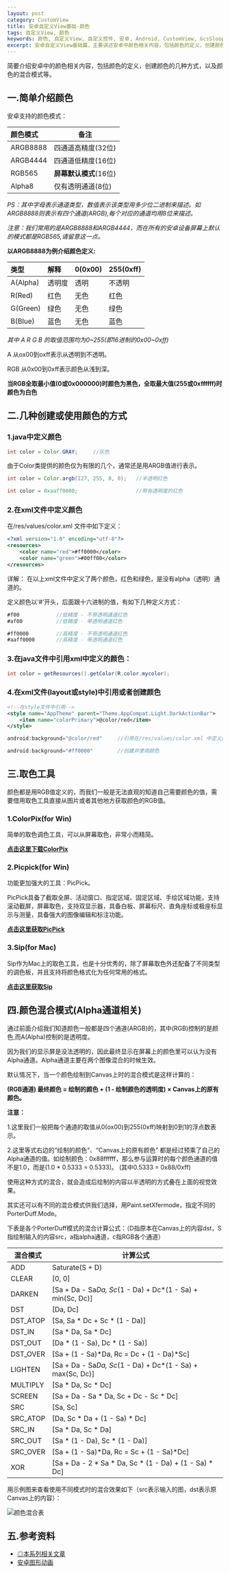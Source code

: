 ```yaml
---
layout: post
category: CustomView
title: 安卓自定义View基础-颜色
tags: 自定义View, 颜色
keywords: 颜色, 自定义View, 自定义控件, 安卓, Android, CustomView, GcsSloop
excerpt: 安卓自定义View基础篇，主要讲述安卓中颜色相关内容，包括颜色的定义，创建颜色的方式，以及颜色的混合模式等。
---
```


简要介绍安卓中的颜色相关内容，包括颜色的定义，创建颜色的几种方式，以及颜色的混合模式等。

## 一.简单介绍颜色

安卓支持的颜色模式：

| 颜色模式     | 备注              |
| :------- | --------------- |
| ARGB8888 | 四通道高精度(32位)     |
| ARGB4444 | 四通道低精度(16位)     |
| RGB565   | **屏幕默认模式**(16位) |
| Alpha8   | 仅有透明通道(8位)      |

*PS：其中字母表示通道类型，数值表示该类型用多少位二进制来描述。如ARGB8888则表示有四个通道(ARGB),每个对应的通道均用8位来描述。*

*注意：我们常用的是ARGB8888和ARGB4444，而在所有的安卓设备屏幕上默认的模式都是RGB565,请留意这一点。*

**以ARGB8888为例介绍颜色定义:**

| 类型       | 解释   | 0(0x00) | 255(0xff) |
| :------- | :--- | :------ | :-------- |
| A(Alpha) | 透明度  | 透明      | 不透明       |
| R(Red)   | 红色   | 无色      | 红色        |
| G(Green) | 绿色   | 无色      | 绿色        |
| B(Blue)  | 蓝色   | 无色      | 蓝色        |

*其中 A R G B 的取值范围均为0~255(即16进制的0x00~0xff)*

A 从ox00到oxff表示从透明到不透明。

RGB 从0x00到0xff表示颜色从浅到深。

**当RGB全取最小值(0或0x000000)时颜色为黑色，全取最大值(255或0xffffff)时颜色为白色**

## 二.几种创建或使用颜色的方式

### 1.java中定义颜色

``` java
int color = Color.GRAY;     //灰色
```

  由于Color类提供的颜色仅为有限的几个，通常还是用ARGB值进行表示。

``` java
int color = Color.argb(127, 255, 0, 0);   //半透明红色

int color = 0xaaff0000;                   //带有透明度的红色
```

### 2.在xml文件中定义颜色

在/res/values/color.xml 文件中如下定义：

``` xml
<?xml version="1.0" encoding="utf-8"?>
<resources>
    <color name="red">#ff0000</color>
    <color name="green">#00ff00</color>
</resources>
```

详解： 在以上xml文件中定义了两个颜色，红色和绿色，是没有alpha（透明）通道的。

定义颜色以‘#’开头，后面跟十六进制的值，有如下几种定义方式：

``` java
#f00            //低精度 - 不带透明通道红色
#af00           //低精度 - 带透明通道红色

#ff0000         //高精度 - 不带透明通道红色
#aaff0000       //高精度 - 带透明通道红色
```

### 3.在java文件中引用xml中定义的颜色：

``` java
int color = getResources().getColor(R.color.mycolor);
```

### 4.在xml文件(layout或style)中引用或者创建颜色

``` xml
<!--在style文件中引用-->
<style name="AppTheme" parent="Theme.AppCompat.Light.DarkActionBar">
    <item name="colorPrimary">@color/red</item>
</style>
```

``` java
android:background="@color/red"     //引用在/res/values/color.xml 中定义的颜色

android:background="#ff0000"        //创建并使用颜色
```

## 三.取色工具

颜色都是用RGB值定义的，而我们一般是无法直观的知道自己需要颜色的值，需要借用取色工具直接从图片或者其他地方获取颜色的RGB值。

### 1.ColorPix(for Win)

简单的取色调色工具，可以从屏幕取色，非常小而精简。

**[点击这里下载ColorPix](http://www.colorschemer.com/ColorPix.exe)**

### 2.Picpick(for Win)

功能更加强大的工具：PicPick。

PicPick具备了截取全屏、活动窗口、指定区域、固定区域、手绘区域功能，支持滚动截屏，屏幕取色，支持双显示器，具备白板、屏幕标尺、直角座标或极座标显示与测量，具备强大的图像编辑和标注功能。

**[点击这里获取PicPick](http://ngwin.com/picpick)**

### 3.Sip(for Mac)

Sip作为Mac上的取色工具，也是十分优秀的，除了屏幕取色外还配备了不同类型的调色板，并且支持将颜色格式化为任何常用的格式。

**[点击这里获取Sip](https://itunes.apple.com/us/app/sip/id507257563?mt=12)**


## 四.颜色混合模式(Alpha通道相关)

通过前面介绍我们知道颜色一般都是四个通道(ARGB)的，其中(RGB)控制的是颜色,而A(Alpha)控制的是透明度。

因为我们的显示屏是没法透明的，因此最终显示在屏幕上的颜色里可以认为没有Alpha通道。Alpha通道主要在两个图像混合的时候生效。

默认情况下，当一个颜色绘制到Canvas上时的混合模式是这样计算的：

**(RGB通道) 最终颜色 = 绘制的颜色 + (1 - 绘制颜色的透明度) × Canvas上的原有颜色。**

<b>注意：</b>

1.这里我们一般把每个通道的取值从0(ox00)到255(0xff)映射到0到1的浮点数表示。

2.这里等式右边的“绘制的颜色"、“Canvas上的原有颜色” 都是经过预乘了自己的Alpha通道的值。如绘制颜色：0x88ffffff，那么参与运算时的每个颜色通道的值不是1.0，而是(1.0 * 0.5333 = 0.5333)。  (其中0.5333 = 0x88/0xff)

使用这种方式的混合，就会造成后绘制的内容以半透明的方式叠在上面的视觉效果。

其实还可以有不同的混合模式供我们选择，用Paint.setXfermode，指定不同的PorterDuff.Mode。

下表是各个PorterDuff模式的混合计算公式：（D指原本在Canvas上的内容dst，S指绘制输入的内容src，a指alpha通道，c指RGB各个通道）

| 混合模式     | 计算公式                                     |
| -------- | ---------------------------------------- |
| ADD      | Saturate(S + D)                          |
| CLEAR    | [0, 0]                                   |
| DARKEN   | [Sa + Da - Sa*Da, Sc*(1 - Da) + Dc*(1 - Sa) + min(Sc, Dc)] |
| DST      | [Da, Dc]                                 |
| DST_ATOP | [Sa, Sa * Dc + Sc * (1 - Da)]            |
| DST_IN   | [Sa * Da, Sa * Dc]                       |
| DST_OUT  | [Da * (1 - Sa), Dc * (1 - Sa)]           |
| DST_OVER | [Sa + (1 - Sa)*Da, Rc = Dc + (1 - Da)*Sc] |
| LIGHTEN  | [Sa + Da - Sa*Da, Sc*(1 - Da) + Dc*(1 - Sa) + max(Sc, Dc)] |
| MULTIPLY | [Sa * Da, Sc * Dc]                       |
| SCREEN   | [Sa + Da - Sa * Da, Sc + Dc - Sc * Dc]   |
| SRC      | [Sa, Sc]                                 |
| SRC_ATOP | [Da, Sc * Da + (1 - Sa) * Dc]            |
| SRC_IN   | [Sa * Da, Sc * Da]                       |
| SRC_OUT  | [Sa * (1 - Da), Sc * (1 - Da)]           |
| SRC_OVER | [Sa + (1 - Sa)*Da, Rc = Sc + (1 - Sa)*Dc] |
| XOR      | [Sa + Da - 2 * Sa * Da, Sc * (1 - Da) + (1 - Sa) * Dc] |

用示例图来查看使用不同模式时的混合效果如下（src表示输入的图，dst表示原Canvas上的内容）：

![颜色混合表](http://ww4.sinaimg.cn/large/005Xtdi2gw1f1wa0f0mzjj30hh0fsjt8.jpg)


## 五.参考资料

* [◎本系列相关文章](http://www.gcssloop.com/customview/CustomViewIndex/)
* [安卓图形动画](http://www.cnblogs.com/zhucai/p/android-graphics-animation.html)

